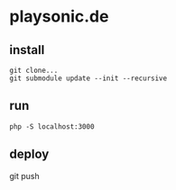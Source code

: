 # playsonic.de

## install

````
git clone...
git submodule update --init --recursive
````
## run
````
php -S localhost:3000
````
## deploy

git push 